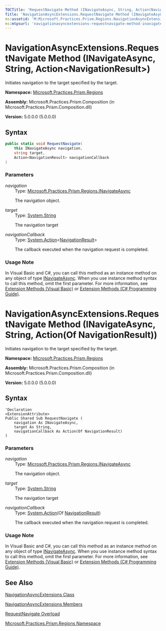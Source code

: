 ```yaml
---
TOCTitle: 'RequestNavigate Method (INavigateAsync, String, Action(NavigationResult))'
Title: 'NavigationAsyncExtensions.RequestNavigate Method (INavigateAsync, String, Action(NavigationResult)) (Microsoft.Practices.Prism.Regions)'
ms:assetid: 'M:Microsoft.Practices.Prism.Regions.NavigationAsyncExtensions.RequestNavigate(Microsoft.Practices.Prism.Regions.INavigateAsync,System.String,System.Action{Microsoft.Practices.Prism.Regions.NavigationResult})'
ms:mtpsurl: 'navigationasyncextensions-requestnavigate-method-inavigateasync-string-action-navigationresult-mspp-regions.md'
---
```


# NavigationAsyncExtensions.RequestNavigate Method (INavigateAsync, String, Action&lt;NavigationResult&gt;)

Initiates navigation to the target specified by the target.

**Namespace:** [Microsoft.Practices.Prism.Regions](mspp-regions-namespace.md)

**Assembly:** Microsoft.Practices.Prism.Composition (in Microsoft.Practices.Prism.Composition.dll)

**Version:** 5.0.0.0 (5.0.0.0)

## Syntax

```C# 
public static void RequestNavigate(
	this INavigateAsync navigation,
	string target,
	Action<NavigationResult> navigationCallback
)
```


### Parameters

*navigation*  
&nbsp;&nbsp;&nbsp;&nbsp;&nbsp;&nbsp;&nbsp;&nbsp;Type: [Microsoft.Practices.Prism.Regions.INavigateAsync](inavigateasync-interface-mspp-regions.md)

&nbsp;&nbsp;&nbsp;&nbsp;&nbsp;&nbsp;&nbsp;&nbsp;The navigation object.

*target*  
&nbsp;&nbsp;&nbsp;&nbsp;&nbsp;&nbsp;&nbsp;&nbsp;Type: [System.String](http://msdn.microsoft.com/en-us/library/s1wwdcbf)

&nbsp;&nbsp;&nbsp;&nbsp;&nbsp;&nbsp;&nbsp;&nbsp;The navigation target

*navigationCallback*  
&nbsp;&nbsp;&nbsp;&nbsp;&nbsp;&nbsp;&nbsp;&nbsp;Type: [System.Action](http://msdn.microsoft.com/en-us/library/018hxwa8)&lt;[NavigationResult](navigationresult-class-mspp-regions.md)&gt;

&nbsp;&nbsp;&nbsp;&nbsp;&nbsp;&nbsp;&nbsp;&nbsp;The callback executed when the navigation request is completed.

### Usage Note

In Visual Basic and C\#, you can call this method as an instance method on any object of type [INavigateAsync](inavigateasync-interface-mspp-regions.md). When you use instance method syntax to call this method, omit the first parameter. For more information, see [Extension Methods (Visual Basic)](https://msdn.microsoft.com/en-us/library/bb384936.aspx) or [Extension Methods (C\# Programming Guide)](https://msdn.microsoft.com/en-us/library/bb383977.aspx).

# NavigationAsyncExtensions.RequestNavigate Method (INavigateAsync, String, Action(Of NavigationResult))

Initiates navigation to the target specified by the target.

**Namespace:** [Microsoft.Practices.Prism.Regions](mspp-regions-namespace.md)

**Assembly:** Microsoft.Practices.Prism.Composition (in Microsoft.Practices.Prism.Composition.dll)

**Version:** 5.0.0.0 (5.0.0.0)

## Syntax

```VB 
'Declaration
<ExtensionAttribute> 
Public Shared Sub RequestNavigate ( 
	navigation As INavigateAsync,
	target As String,
	navigationCallback As Action(Of NavigationResult)
)
```


### Parameters

*navigation*  
&nbsp;&nbsp;&nbsp;&nbsp;&nbsp;&nbsp;&nbsp;&nbsp;Type: [Microsoft.Practices.Prism.Regions.INavigateAsync](inavigateasync-interface-mspp-regions.md)

&nbsp;&nbsp;&nbsp;&nbsp;&nbsp;&nbsp;&nbsp;&nbsp;The navigation object.

*target*  
&nbsp;&nbsp;&nbsp;&nbsp;&nbsp;&nbsp;&nbsp;&nbsp;Type: [System.String](http://msdn.microsoft.com/en-us/library/s1wwdcbf)

&nbsp;&nbsp;&nbsp;&nbsp;&nbsp;&nbsp;&nbsp;&nbsp;The navigation target

*navigationCallback*  
&nbsp;&nbsp;&nbsp;&nbsp;&nbsp;&nbsp;&nbsp;&nbsp;Type: [System.Action](http://msdn.microsoft.com/en-us/library/018hxwa8)(Of [NavigationResult](navigationresult-class-mspp-regions.md))

&nbsp;&nbsp;&nbsp;&nbsp;&nbsp;&nbsp;&nbsp;&nbsp;The callback executed when the navigation request is completed.

### Usage Note

In Visual Basic and C\#, you can call this method as an instance method on any object of type [INavigateAsync](inavigateasync-interface-mspp-regions.md). When you use instance method syntax to call this method, omit the first parameter. For more information, see [Extension Methods (Visual Basic)](https://msdn.microsoft.com/en-us/library/bb384936.aspx) or [Extension Methods (C\# Programming Guide)](https://msdn.microsoft.com/en-us/library/bb383977.aspx).

## See Also

[NavigationAsyncExtensions Class](navigationasyncextensions-class-mspp-regions.md)

[NavigationAsyncExtensions Members](navigationasyncextensions-members-mspp-regions.md)

[RequestNavigate Overload](navigationasyncextensions-requestnavigate-method-inavigateasync-string-action-navigationresult-mspp-regions.md)

[Microsoft.Practices.Prism.Regions Namespace](mspp-regions-namespace.md)
